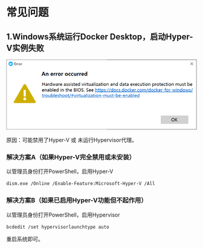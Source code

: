 # 常见问题

## 1.Windows系统运行Docker Desktop，启动Hyper-V实例失败

![](/image/screenshots/docker/errors/1.png)

原因：可能禁用了Hyper-V 或 未运行Hypervisor代理。

### 解决方案A（如果Hyper-V完全禁用或未安装）

以管理员身份打开PowerShell，启用Hyper-V

```sh
dism.exe /Online /Enable-Feature:Microsoft-Hyper-V /All
```

### 解决方案B（如果已启用Hyper-V功能但不起作用）

以管理员身份打开PowerShell，启用Hypervisor

```sh
bcdedit /set hypervisorlaunchtype auto
```

重启系统即可。